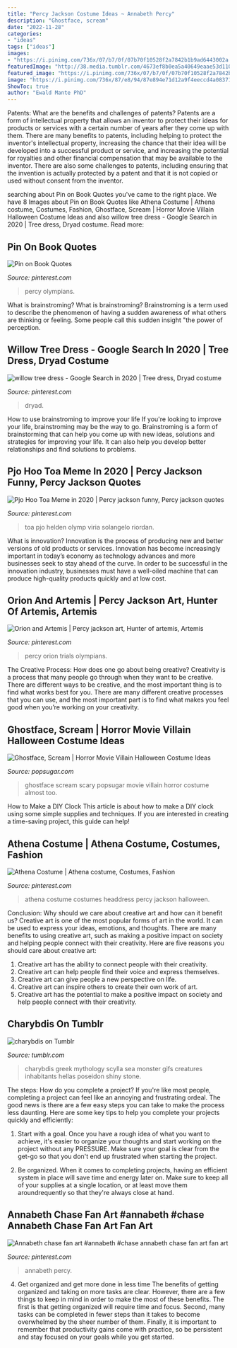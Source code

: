 ```yaml
---
title: "Percy Jackson Costume Ideas ~ Annabeth Percy"
description: "Ghostface, scream"
date: "2022-11-28"
categories:
- "ideas"
tags: ["ideas"]
images:
- "https://i.pinimg.com/736x/07/b7/0f/07b70f10528f2a7842b1b9ad6443002a.jpg"
featuredImage: "http://38.media.tumblr.com/4673ef8b0ea5a40649eaae53d110953a/tumblr_mnn2lgxaBq1sovhpxo1_400.gif"
featured_image: "https://i.pinimg.com/736x/07/b7/0f/07b70f10528f2a7842b1b9ad6443002a.jpg"
image: "https://i.pinimg.com/736x/87/e8/94/87e894e71d12a9f4eeccd4a083719c20.jpg"
ShowToc: true
author: "Ewald Mante PhD"
---
```



Patents: What are the benefits and challenges of patents?
Patents are a form of intellectual property that allows an inventor to protect their ideas for products or services with a certain number of years after they come up with them. There are many benefits to patents, including helping to protect the inventor's intellectual property, increasing the chance that their idea will be developed into a successful product or service, and increasing the potential for royalties and other financial compensation that may be available to the inventor. There are also some challenges to patents, including ensuring that the invention is actually protected by a patent and that it is not copied or used without consent from the inventor.

	

		
searching about Pin on Book Quotes you've came to the right place. We have 8 Images about Pin on Book Quotes like Athena Costume | Athena costume, Costumes, Fashion, Ghostface, Scream | Horror Movie Villain Halloween Costume Ideas and also willow tree dress - Google Search in 2020 | Tree dress, Dryad costume. Read more:
		
    
## Pin On Book Quotes

<img loading=lazy src="https://i.pinimg.com/736x/9b/6c/9c/9b6c9c82fffc4aa408b1a964f4d6d427.jpg" onerror="this.onerror=null;this.src='https://tse2.mm.bing.net/th?id=OIP.4vYBrXq8IEqqRp5kgvhiPgHaLG&amp;pid=15.1';" alt="Pin on Book Quotes">

_Source: pinterest.com_

>percy olympians. 

	

What is brainstroming?
What is brainstroming? Brainstroming is a term used to describe the phenomenon of having a sudden awareness of what others are thinking or feeling. Some people call this sudden insight "the power of perception.

    
## Willow Tree Dress - Google Search In 2020 | Tree Dress, Dryad Costume

<img loading=lazy src="https://i.pinimg.com/736x/07/b7/0f/07b70f10528f2a7842b1b9ad6443002a.jpg" onerror="this.onerror=null;this.src='https://tse1.mm.bing.net/th?id=OIP.U3mheIsB7HfRIVYFCg1UdwHaLH&amp;pid=15.1';" alt="willow tree dress - Google Search in 2020 | Tree dress, Dryad costume">

_Source: pinterest.com_

>dryad. 

	

How to use brainstroming to improve your life
If you're looking to improve your life, brainstroming may be the way to go. Brainstroming is a form of brainstorming that can help you come up with new ideas, solutions and strategies for improving your life. It can also help you develop better relationships and find solutions to problems.

    
## Pjo Hoo Toa Meme In 2020 | Percy Jackson Funny, Percy Jackson Quotes

<img loading=lazy src="https://i.pinimg.com/736x/87/e8/94/87e894e71d12a9f4eeccd4a083719c20.jpg" onerror="this.onerror=null;this.src='https://tse1.mm.bing.net/th?id=OIP.OBkGlu7BMHbAf-uCTfnhogHaHu&amp;pid=15.1';" alt="Pjo Hoo Toa Meme in 2020 | Percy jackson funny, Percy jackson quotes">

_Source: pinterest.com_

>toa pjo helden olymp viria solangelo riordan. 

	

What is innovation?
Innovation is the process of producing new and better versions of old products or services. Innovation has become increasingly important in today’s economy as technology advances and more businesses seek to stay ahead of the curve. In order to be successful in the innovation industry, businesses must have a well-oiled machine that can produce high-quality products quickly and at low cost.

    
## Orion And Artemis | Percy Jackson Art, Hunter Of Artemis, Artemis

<img loading=lazy src="https://i.pinimg.com/736x/37/db/6e/37db6e93e0bdbf66d9ef4ad774c9f85c--teen-artemis.jpg" onerror="this.onerror=null;this.src='https://tse3.mm.bing.net/th?id=OIP.uqAyLHb4yVNacx5GAr4lvwC7Es&amp;pid=15.1';" alt="Orion and Artemis | Percy jackson art, Hunter of artemis, Artemis">

_Source: pinterest.com_

>percy orion trials olympians. 

	

The Creative Process: How does one go about being creative?
Creativity is a process that many people go through when they want to be creative. There are different ways to be creative, and the most important thing is to find what works best for you. There are many different creative processes that you can use, and the most important part is to find what makes you feel good when you’re working on your creativity.

    
## Ghostface, Scream | Horror Movie Villain Halloween Costume Ideas

<img loading=lazy src="https://media1.popsugar-assets.com/files/thumbor/EINWfea2PF8pbn1tguMypPoMAYM/fit-in/728xorig/filters:format_auto-!!-:strip_icc-!!-/2016/10/03/019/n/1922283/eabf3eab_SIJA115_EC132_H/i/Ghostface-Scream.JPG" onerror="this.onerror=null;this.src='https://tse2.mm.bing.net/th?id=OIP.vJFb-PdXFsuXuoEdiTU2vwHaLH&amp;pid=15.1';" alt="Ghostface, Scream | Horror Movie Villain Halloween Costume Ideas">

_Source: popsugar.com_

>ghostface scream scary popsugar movie villain horror costume almost too. 

	

How to Make a DIY Clock
This article is about how to make a DIY clock using some simple supplies and techniques. If you are interested in creating a time-saving project, this guide can help!

    
## Athena Costume | Athena Costume, Costumes, Fashion

<img loading=lazy src="https://i.pinimg.com/736x/df/c1/cc/dfc1ccef9e649524d1087d4f1a967362--athena-costume-october.jpg" onerror="this.onerror=null;this.src='https://tse4.mm.bing.net/th?id=OIP.KWnvv4iC6Oayhag6SvsURAHaLH&amp;pid=15.1';" alt="Athena Costume | Athena costume, Costumes, Fashion">

_Source: pinterest.com_

>athena costume costumes headdress percy jackson halloween. 

	

Conclusion: Why should we care about creative art and how can it benefit us?
Creative art is one of the most popular forms of art in the world. It can be used to express your ideas, emotions, and thoughts. There are many benefits to using creative art, such as making a positive impact on society and helping people connect with their creativity. Here are five reasons you should care about creative art: 
1) Creative art has the ability to connect people with their creativity.
2) Creative art can help people find their voice and express themselves.
3) Creative art can give people a new perspective on life.
4) Creative art can inspire others to create their own work of art.
5) Creative art has the potential to make a positive impact on society and help people connect with their creativity.

    
## Charybdis On Tumblr

<img loading=lazy src="http://38.media.tumblr.com/4673ef8b0ea5a40649eaae53d110953a/tumblr_mnn2lgxaBq1sovhpxo1_400.gif" onerror="this.onerror=null;this.src='https://tse4.mm.bing.net/th?id=OIP.u40gzuJFA2FTYsA-m20fRAHaDR&amp;pid=15.1';" alt="charybdis on Tumblr">

_Source: tumblr.com_

>charybdis greek mythology scylla sea monster gifs creatures inhabitants hellas poseidon shiny stone. 

	

The steps: How do you complete a project?
If you're like most people, completing a project can feel like an annoying and frustrating ordeal. The good news is there are a few easy steps you can take to make the process less daunting. Here are some key tips to help you complete your projects quickly and efficiently:
1. Start with a goal. Once you have a rough idea of what you want to achieve, it's easier to organize your thoughts and start working on the project without any PRESSURE. Make sure your goal is clear from the get-go so that you don't end up frustrated when starting the project.

2. Be organized. When it comes to completing projects, having an efficient system in place will save time and energy later on. Make sure to keep all of your supplies at a single location, or at least move them aroundrequently so that they're always close at hand.

    
## Annabeth Chase Fan Art #annabeth #chase Annabeth Chase Fan Art Fan Art

<img loading=lazy src="https://i.pinimg.com/736x/1b/c1/0c/1bc10c030f53d289b964552ba1fa00c6.jpg" onerror="this.onerror=null;this.src='https://tse4.mm.bing.net/th?id=OIP.B_WNjS4wwkCPSrDVkB9LlwAAAA&amp;pid=15.1';" alt="Annabeth chase fan art #annabeth #chase annabeth chase fan art fan art">

_Source: pinterest.com_

>annabeth percy. 

	

4) Get organized and get more done in less time
The benefits of getting organized and taking on more tasks are clear. However, there are a few things to keep in mind in order to make the most of these benefits. The first is that getting organized will require time and focus. Second, many tasks can be completed in fewer steps than it takes to become overwhelmed by the sheer number of them. Finally, it is important to remember that productivity gains come with practice, so be persistent and stay focused on your goals while you get started.

